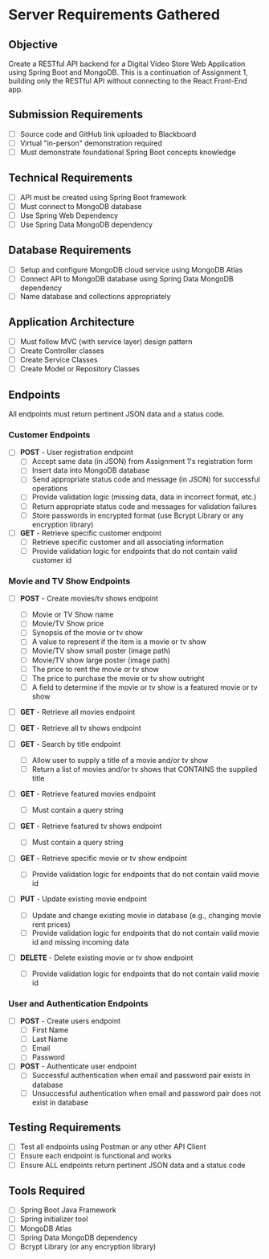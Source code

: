 # Server Requirements Gathered

## Objective

Create a RESTful API backend for a Digital Video Store Web Application using Spring Boot and MongoDB. This is a continuation of Assignment 1, building only the RESTful API without connecting to the React Front-End app.

## Submission Requirements

- [ ] Source code and GitHub link uploaded to Blackboard
- [ ] Virtual "in-person" demonstration required
- [ ] Must demonstrate foundational Spring Boot concepts knowledge

## Technical Requirements

- [ ] API must be created using Spring Boot framework
- [ ] Must connect to MongoDB database
- [ ] Use Spring Web Dependency
- [ ] Use Spring Data MongoDB dependency

## Database Requirements

- [ ] Setup and configure MongoDB cloud service using MongoDB Atlas
- [ ] Connect API to MongoDB database using Spring Data MongoDB dependency
- [ ] Name database and collections appropriately

## Application Architecture

- [ ] Must follow MVC (with service layer) design pattern
- [ ] Create Controller classes
- [ ] Create Service Classes
- [ ] Create Model or Repository Classes

## Endpoints

All endpoints must return pertinent JSON data and a status code.

### Customer Endpoints

- [ ] **POST** - User registration endpoint
  - [ ] Accept same data (in JSON) from Assignment 1's registration form
  - [ ] Insert data into MongoDB database
  - [ ] Send appropriate status code and message (in JSON) for successful operations
  - [ ] Provide validation logic (missing data, data in incorrect format, etc.)
  - [ ] Return appropriate status code and messages for validation failures
  - [ ] Store passwords in encrypted format (use Bcrypt Library or any encryption library)

- [ ] **GET** - Retrieve specific customer endpoint
  - [ ] Retrieve specific customer and all associating information
  - [ ] Provide validation logic for endpoints that do not contain valid customer id

### Movie and TV Show Endpoints

- [ ] **POST** - Create movies/tv shows endpoint
  - [ ] Movie or TV Show name
  - [ ] Movie/TV Show price
  - [ ] Synopsis of the movie or tv show
  - [ ] A value to represent if the item is a movie or tv show
  - [ ] Movie/TV show small poster (image path)
  - [ ] Movie/TV show large poster (image path)
  - [ ] The price to rent the movie or tv show
  - [ ] The price to purchase the movie or tv show outright
  - [ ] A field to determine if the movie or tv show is a featured movie or tv show

- [ ] **GET** - Retrieve all movies endpoint

- [ ] **GET** - Retrieve all tv shows endpoint

- [ ] **GET** - Search by title endpoint
  - [ ] Allow user to supply a title of a movie and/or tv show
  - [ ] Return a list of movies and/or tv shows that CONTAINS the supplied title

- [ ] **GET** - Retrieve featured movies endpoint
  - [ ] Must contain a query string

- [ ] **GET** - Retrieve featured tv shows endpoint
  - [ ] Must contain a query string

- [ ] **GET** - Retrieve specific movie or tv show endpoint
  - [ ] Provide validation logic for endpoints that do not contain valid movie id

- [ ] **PUT** - Update existing movie endpoint
  - [ ] Update and change existing movie in database (e.g., changing movie rent prices)
  - [ ] Provide validation logic for endpoints that do not contain valid movie id and missing incoming data

- [ ] **DELETE** - Delete existing movie or tv show endpoint
  - [ ] Provide validation logic for endpoints that do not contain valid movie id

### User and Authentication Endpoints

- [ ] **POST** - Create users endpoint
  - [ ] First Name
  - [ ] Last Name
  - [ ] Email
  - [ ] Password

- [ ] **POST** - Authenticate user endpoint
  - [ ] Successful authentication when email and password pair exists in database
  - [ ] Unsuccessful authentication when email and password pair does not exist in database

## Testing Requirements

- [ ] Test all endpoints using Postman or any other API Client
- [ ] Ensure each endpoint is functional and works
- [ ] Ensure ALL endpoints return pertinent JSON data and a status code

## Tools Required

- [ ] Spring Boot Java Framework
- [ ] Spring initializer tool
- [ ] MongoDB Atlas
- [ ] Spring Data MongoDB dependency
- [ ] Bcrypt Library (or any encryption library)
